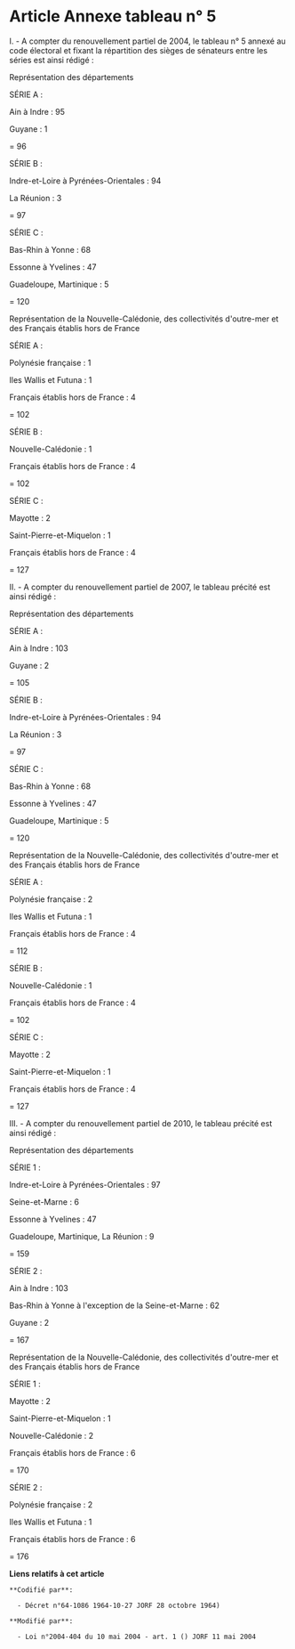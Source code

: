 # Article Annexe tableau n° 5

I. - A compter du renouvellement partiel de 2004, le tableau n° 5 annexé au code électoral et fixant la répartition des
sièges de sénateurs entre les séries est ainsi rédigé :

Représentation des départements

SÉRIE A :

Ain à Indre : 95

Guyane : 1

= 96

SÉRIE B :

Indre-et-Loire à Pyrénées-Orientales : 94

La Réunion : 3

= 97

SÉRIE C :

Bas-Rhin à Yonne : 68 

Essonne à Yvelines : 47 

Guadeloupe, Martinique : 5

= 120 

Représentation de la Nouvelle-Calédonie, des collectivités d'outre-mer et des Français établis hors de France

SÉRIE A :

Polynésie française : 1

Iles Wallis et Futuna : 1

Français établis hors de France : 4

= 102

SÉRIE B :

Nouvelle-Calédonie : 1

Français établis hors de France : 4

= 102

SÉRIE C :

Mayotte : 2 

Saint-Pierre-et-Miquelon : 1 

Français établis hors de France : 4

= 127

II. - A compter du renouvellement partiel de 2007, le tableau précité est ainsi rédigé :

Représentation des départements

SÉRIE A :

Ain à Indre : 103

Guyane : 2

= 105

SÉRIE B :

Indre-et-Loire à Pyrénées-Orientales : 94

La Réunion : 3

= 97

SÉRIE C :

Bas-Rhin à Yonne : 68 

Essonne à Yvelines : 47 

Guadeloupe, Martinique : 5

= 120 

Représentation de la Nouvelle-Calédonie, des collectivités d'outre-mer et des Français établis hors de France

SÉRIE A :

Polynésie française : 2

Iles Wallis et Futuna : 1

Français établis hors de France : 4

= 112

SÉRIE B :

Nouvelle-Calédonie : 1

Français établis hors de France : 4

= 102

SÉRIE C :

Mayotte : 2 

Saint-Pierre-et-Miquelon : 1 

Français établis hors de France : 4

= 127

III. - A compter du renouvellement partiel de 2010, le tableau précité est ainsi rédigé :

Représentation des départements

SÉRIE 1 :

Indre-et-Loire à Pyrénées-Orientales : 97

Seine-et-Marne : 6

Essonne à Yvelines : 47 

Guadeloupe, Martinique, La Réunion : 9

= 159

SÉRIE 2 :

Ain à Indre : 103

Bas-Rhin à Yonne à l'exception de la Seine-et-Marne : 62

Guyane : 2

= 167 

Représentation de la Nouvelle-Calédonie, des collectivités d'outre-mer et des Français établis hors de France

SÉRIE 1 :

Mayotte : 2 

Saint-Pierre-et-Miquelon : 1 

Nouvelle-Calédonie : 2

Français établis hors de France : 6

= 170

SÉRIE 2 :

Polynésie française : 2

Iles Wallis et Futuna : 1

Français établis hors de France : 6

= 176

**Liens relatifs à cet article**

	**Codifié par**:

	  - Décret n°64-1086 1964-10-27 JORF 28 octobre 1964)

	**Modifié par**:

	  - Loi n°2004-404 du 10 mai 2004 - art. 1 () JORF 11 mai 2004
